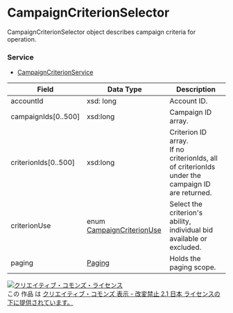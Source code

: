 # CampaignCriterionSelector
CampaignCriterionSelector object describes campaign criteria for operation.
### Service
+ [CampaignCriterionService](../services/CampaignCriterionService.md)

| Field | Data Type | Description | 
|---|---|---|
| accountId| xsd: long| Account ID. |
| campaignIds[0..500]| xsd:long| Campaign ID array. |
| criterionIds[0..500]| xsd:long| Criterion ID array. <br>If no criterionIds, all of criterionIds under the campaign ID are returned. |
| criterionUse| enum <a href="../data/CampaignCriterionUse.md">CampaignCriterionUse</a>| Select the criterion's ability, individual bid available or excluded.|
| paging| <a href="../data/Paging.md">Paging</a>| Holds the paging scope. |
<a rel="license" href="http://creativecommons.org/licenses/by-nd/2.1/jp/"><img alt="クリエイティブ・コモンズ・ライセンス" style="border-width:0" src="https://i.creativecommons.org/l/by-nd/2.1/jp/88x31.png" /></a><br />この 作品 は <a rel="license" href="http://creativecommons.org/licenses/by-nd/2.1/jp/">クリエイティブ・コモンズ 表示 - 改変禁止 2.1 日本 ライセンスの下に提供されています。</a>
